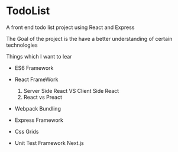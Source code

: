 # TodoList
A front end todo list project using React and Express

The Goal of the project is the have a better understanding of certain technologies

Things which I want to lear

* ES6 Framework

* React FrameWork
   1) Server Side React VS Client Side React
   2) React vs Preact

* Webpack Bundling

* Express Framework

* Css Grids

* Unit Test Framework Next.js
